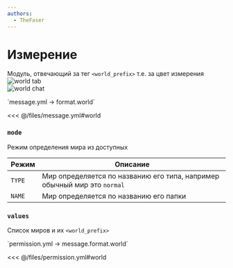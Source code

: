 ```yaml
---
authors:
  - TheFaser
---
```


# Измерение

Модуль, отвечающий за тег `<world_prefix>` т.е. за цвет измерения
![world tab](/worldtab.png)  
![world chat](/worldchat.png)

[//]: # (message.yml)
<!--@include: @/parts/words.md#setting-->
<!--@include: @/parts/words.md#path--> `message.yml → format.world`

<!--@include: @/parts/words.md#default-->
<<< @/files/message.yml#world

<!--@include: @/parts/enable.md-->

### `mode`

Режим определения мира из доступных

| Режим    | Описание                                                                 |
|----------|--------------------------------------------------------------------------|
| `TYPE`   | Мир определяется по названию его типа, например обычный мир это `normal` |
| `NAME`   | Мир определяется по названию его папки                                   |

### `values`

Список миров и их `<world_prefix>`

[//]: # (permission.yml)
<!--@include: @/parts/words.md#permission-->
<!--@include: @/parts/words.md#path--> `permission.yml → message.format.world`

<!--@include: @/parts/words.md#default-->
<<< @/files/permission.yml#world

<!--@include: @/parts/permission/permissionTier3.md-->